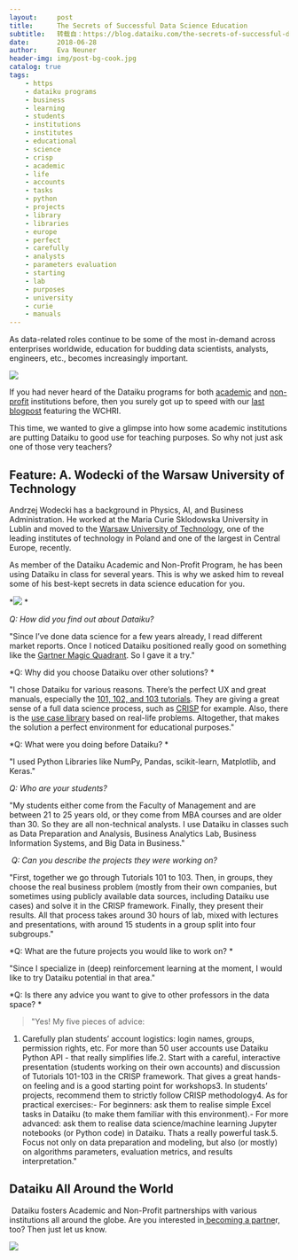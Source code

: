 ```yaml
---
layout:     post
title:      The Secrets of Successful Data Science Education
subtitle:   转载自：https://blog.dataiku.com/the-secrets-of-successful-data-science-education
date:       2018-06-28
author:     Eva Neuner
header-img: img/post-bg-cook.jpg
catalog: true
tags:
    - https
    - dataiku programs
    - business
    - learning
    - students
    - institutions
    - institutes
    - educational
    - science
    - crisp
    - academic
    - life
    - accounts
    - tasks
    - python
    - projects
    - library
    - libraries
    - europe
    - perfect
    - carefully
    - analysts
    - parameters evaluation
    - starting
    - lab
    - purposes
    - university
    - curie
    - manuals
---
```


As data-related roles continue to be some of the most in-demand across enterprises worldwide, education for budding data scientists, analysts, engineers, etc., becomes increasingly important.

![](https://blog.dataiku.com/hs-fs/hubfs/education.jpg?t=1531990875564&width=1500&name=education.jpg)


If you had never heard of the Dataiku programs for both [academic](https://pages.dataiku.com/dataiku-academic-program) and [non-profit](https://pages.dataiku.com/dataiku-non-profits-program) institutions before, then you surely got up to speed with our [last blogpost](https://blog.dataiku.com/insights-for-good-the-women-and-childrens-health-research-institute) featuring the WCHRI.

This time, we wanted to give a glimpse into how some academic institutions are putting Dataiku to good use for teaching purposes. So why not just ask one of those very teachers?

## Feature: A. Wodecki of the Warsaw University of Technology

Andrzej Wodecki has a background in Physics, AI, and Business Administration. He worked at the Maria Curie Sklodowska University in Lublin and moved to the [Warsaw University of Technology](https://www.pw.edu.pl/engpw), one of the leading institutes of technology in Poland and one of the largest in Central Europe, recently.

As member of the Dataiku Academic and Non-Profit Program, he has been using Dataiku in class for several years. This is why we asked him to reveal some of his best-kept secrets in data science education for you.

*![](https://blog.dataiku.com/hs-fs/hubfs/education-2.jpg?t=1531990875564&width=355&name=education-2.jpg)
*

*Q: How did you find out about Dataiku?*

> 
"Since I’ve done data science for a few years already, I read different market reports. Once I noticed Dataiku positioned really good on something like the [Gartner Magic Quadrant](https://pages.dataiku.com/read-the-gartner-2018-magic-quadrant-for-data-science-platforms-dataiku). So I gave it a try."


*Q: Why did you choose Dataiku over other solutions? *

> 
"I chose Dataiku for various reasons. There’s the perfect UX and great manuals, especially the [101, 102, and 103 tutorials](https://www.dataiku.com/learn/portals/tutorials.html). They are giving a great sense of a full data science process, such as [CRISP](https://blog.dataiku.com/why-dss-is-really-production-ready-after-a-data-analysis) for example. Also, there is the [use case library](https://www.dataiku.com/dss/samples) based on real-life problems. Altogether, that makes the solution a perfect environment for educational purposes." 


*Q: What were you doing before Dataiku? *

> 
"I used Python Libraries like NumPy, Pandas, scikit-learn, Matplotlib, and Keras."


*Q: Who are your students?*

> 
"My students either come from the Faculty of Management and are between 21 to 25 years old, or they come from MBA courses and are older than 30. So they are all non-technical analysts. I use Dataiku in classes such as Data Preparation and Analysis, Business Analytics Lab, Business Information Systems, and Big Data in Business." 


 *Q: Can you describe the projects they were working on?*

> 
"First, together we go through Tutorials 101 to 103. Then, in groups, they choose the real business problem (mostly from their own companies, but sometimes using publicly available data sources, including Dataiku use cases) and solve it in the CRISP framework. Finally, they present their results. All that process takes around 30 hours of lab, mixed with lectures and presentations, with around 15 students in a group split into four subgroups." 


*Q: What are the future projects you would like to work on? *

> 
"Since I specialize in (deep) reinforcement learning at the moment, I would like to try Dataiku potential in that area." 


*Q: Is there any advice you want to give to other professors in the data space? *

> "Yes! My five pieces of advice:
1. Carefully plan students’ account logistics: login names, groups, permission rights, etc. For more than 50 user accounts use Dataiku Python API - that really simplifies life.2. Start with a careful, interactive presentation (students working on their own accounts) and discussion of Tutorials 101-103 in the CRISP framework. That gives a great hands-on feeling and is a good starting point for workshops3. In students’ projects, recommend them to strictly follow CRISP methodology4. As for practical exercises:- For beginners: ask them to realise simple Excel tasks in Dataiku (to make them familiar with this environment).- For more advanced: ask them to realise data science/machine learning Jupyter notebooks (or Python code) in Dataiku. Thats a really powerful task.5. Focus not only on data preparation and modeling, but also (or mostly) on algorithms parameters, evaluation metrics, and results interpretation." 


## Dataiku All Around the World

 Dataiku fosters Academic and Non-Profit partnerships with various institutions all around the globe. Are you interested in[ becoming a partne](https://pages.dataiku.com/dataiku-academic-program)r, too? Then just let us know. 

[![](https://no-cache.hubspot.com/cta/default/2123903/908da687-9c5b-4617-aebb-ef1235151b2c.png)
](https://cta-redirect.hubspot.com/cta/redirect/2123903/908da687-9c5b-4617-aebb-ef1235151b2c)
